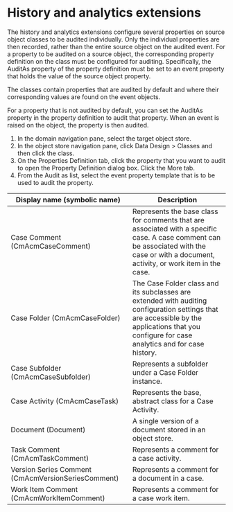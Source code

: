 # History and analytics extensions

The history and analytics extensions configure several properties on source object classes to be
audited individually. Only the individual properties are then recorded, rather than the entire
source object on the audited event. For a property to be audited on a source object, the
corresponding property definition on the class must be configured for auditing. Specifically, the
AuditAs property of the property definition must be set to an event property that
holds the value of the source object property.

The classes contain properties that are audited by default and where their
corresponding values are found on the event objects.

For a property that is not audited by default, you can set the
AuditAs property in the property definition to audit that property. When an event
is raised on the object, the property is then audited.

1. In the domain navigation pane, select the target object store.
2. In the object store navigation pane, click Data Design > Classes and then click the class.
3. On the Properties Definition tab, click the property that you want to audit
to open the Property Definition dialog box. Click the More
tab.
4. From the Audit as list, select the event property template that is to be
used to audit the property.

| Display name (symbolic name)                       | Description                                                                                                                                                                                    |
|----------------------------------------------------|------------------------------------------------------------------------------------------------------------------------------------------------------------------------------------------------|
| Case Comment (CmAcmCaseComment)                    | Represents the base class for comments that are associated with a specific case. A case comment can be associated with the case or with a document, activity, or work item in the case.        |
| Case Folder (CmAcmCaseFolder)                      | The Case Folder class and its subclasses are extended with auditing configuration settings that are accessible by the applications that you configure for case analytics and for case history. |
| Case Subfolder (CmAcmCaseSubfolder)                | Represents a subfolder under a Case Folder instance.                                                                                                                                           |
| Case Activity (CmAcmCaseTask)                      | Represents the base, abstract class for a Case Activity.                                                                                                                                       |
| Document (Document)                                | A single version of a document stored in an object store.                                                                                                                                      |
| Task Comment (CmAcmTaskComment)                    | Represents a comment for a case activity.                                                                                                                                                      |
| Version Series Comment (CmAcmVersionSeriesComment) | Represents a comment for a document in a case.                                                                                                                                                 |
| Work Item Comment (CmAcmWorkItemComment)           | Represents a comment for a case work item.                                                                                                                                                     |